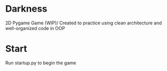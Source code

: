 # Darkness
2D Pygame Game (WIP)/
Created to practice using clean architecture and well-organized code in OOP

# Start
Run startup.py to begin the game
